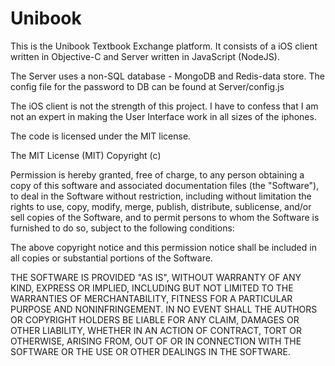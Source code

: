 # Unibook

This is the Unibook Textbook Exchange platform. It consists of a iOS client written in Objective-C and Server written in JavaScript (NodeJS).

The Server uses a non-SQL database - MongoDB and Redis-data store. The config file for the password to DB can be found at Server/config.js

The iOS client is not the strength of this project. I have to confess that I am not an expert in making the User Interface work in all sizes of the iphones. 

The code is licensed under the MIT license.

The MIT License (MIT)
Copyright (c) <year> <copyright holders>

Permission is hereby granted, free of charge, to any person obtaining a copy of this software and associated documentation files (the "Software"), to deal in the Software without restriction, including without limitation the rights to use, copy, modify, merge, publish, distribute, sublicense, and/or sell copies of the Software, and to permit persons to whom the Software is furnished to do so, subject to the following conditions:

The above copyright notice and this permission notice shall be included in all copies or substantial portions of the Software.

THE SOFTWARE IS PROVIDED "AS IS", WITHOUT WARRANTY OF ANY KIND, EXPRESS OR IMPLIED, INCLUDING BUT NOT LIMITED TO THE WARRANTIES OF MERCHANTABILITY, FITNESS FOR A PARTICULAR PURPOSE AND NONINFRINGEMENT. IN NO EVENT SHALL THE AUTHORS OR COPYRIGHT HOLDERS BE LIABLE FOR ANY CLAIM, DAMAGES OR OTHER LIABILITY, WHETHER IN AN ACTION OF CONTRACT, TORT OR OTHERWISE, ARISING FROM, OUT OF OR IN CONNECTION WITH THE SOFTWARE OR THE USE OR OTHER DEALINGS IN THE SOFTWARE.
